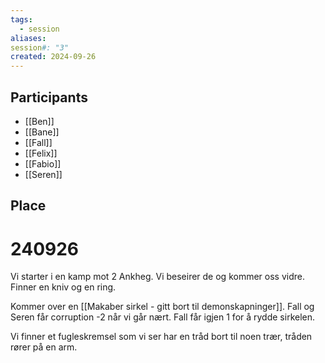 ```yaml
---
tags:
  - session
aliases: 
session#: "3"
created: 2024-09-26
---
```


## Participants
- [[Ben]]
- [[Bane]]
- [[Fall]]
- [[Felix]]
- [[Fabio]]
- [[Seren]]

## Place


# 240926
Vi starter i en kamp mot 2 Ankheg. Vi beseirer de og kommer oss vidre. Finner en kniv og en ring.

Kommer over en [[Makaber sirkel - gitt bort til demonskapninger]]. Fall og Seren får corruption -2 når vi går nært. Fall får igjen 1 for å rydde sirkelen.

Vi finner et fugleskremsel som vi ser har en tråd bort til noen trær, tråden rører på en arm. 

